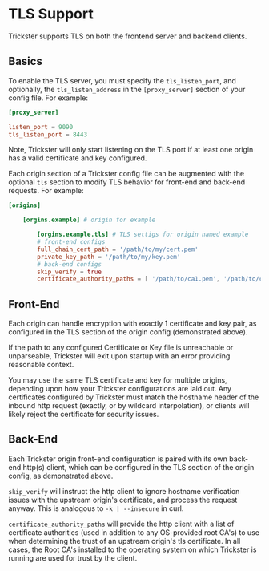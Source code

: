 # TLS Support

Trickster supports TLS on both the frontend server and backend clients.

## Basics

To enable the TLS server, you must specify the `tls_listen_port`, and optionally, the `tls_listen_address` in the `[proxy_server]` section of your config file. For example:

```toml
[proxy_server]

listen_port = 9090
tls_listen_port = 8443
```

Note, Trickster will only start listening on the TLS port if at least one origin has a valid certificate and key configured.

Each origin section of a Trickster config file can be augmented with the optional `tls` section to modify TLS behavior for front-end and back-end requests. For example:

```toml
[origins]

    [orgins.example] # origin for example

        [orgins.example.tls] # TLS settigs for origin named example
        # front-end configs
        full_chain_cert_path = '/path/to/my/cert.pem'
        private_key_path = '/path/to/my/key.pem'
        # back-end configs
        skip_verify = true
        certificate_authority_paths = [ '/path/to/ca1.pem', '/path/to/ca2.pem' ]

```

## Front-End

Each origin can handle encryption with exactly 1 certificate and key pair, as configured in the TLS section of the origin config (demonstrated above).

If the path to any configured Certificate or Key file is unreachable or unparseable, Trickster will exit upon startup with an error providing reasonable context.

You may use the same TLS certificate and key for multiple origins, depending upon how your Trickster configurations are laid out. Any certificates configured by Trickster must match the hostname header of the inbound http request (exactly, or by wildcard interpolation), or clients will likely reject the certificate for security issues.

## Back-End

Each Trickster origin front-end configuration is paired with its own back-end http(s) client, which can be configured in the TLS section of the origin config, as demonstrated above.

`skip_verify` will instruct the http client to ignore hostname verification issues with the upstream origin's certificate, and process the request anyway. This is analogous to `-k | --insecure` in curl.

`certificate_authority_paths` will provide the http client with a list of certificate authorities (used in addition to any OS-provided root CA's) to use when determining the trust of an upstream origin's tls certificate. In all cases, the Root CA's installed to the operating system on which Trickster is running are used for trust by the client.
